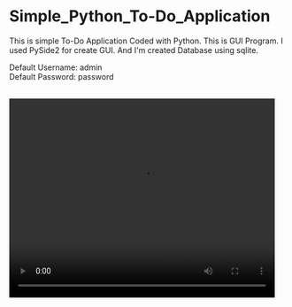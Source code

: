 # Simple_Python_To-Do_Application
This is simple To-Do Application Coded with Python. This is GUI Program. I used PySide2 for create GUI. And I'm created Database using sqlite.<br>

Default Username: admin<br>
Default Password: password<br><br>

<video controls="" height="360" width="480">
<source src="ToDo-App-Review.m4v" type="video/ogg">
</source>
</video>
